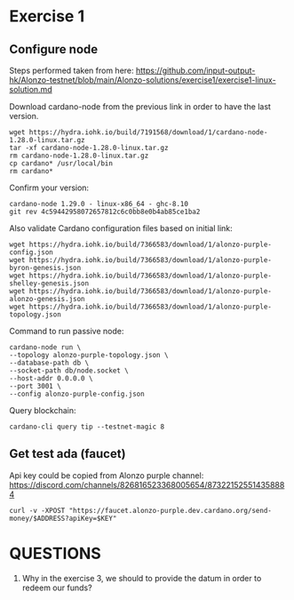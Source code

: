 # Exercise 1

## Configure node
Steps performed taken from here: https://github.com/input-output-hk/Alonzo-testnet/blob/main/Alonzo-solutions/exercise1/exercise1-linux-solution.md

Download cardano-node from the previous link in order to have the last version.
```
wget https://hydra.iohk.io/build/7191568/download/1/cardano-node-1.28.0-linux.tar.gz
tar -xf cardano-node-1.28.0-linux.tar.gz
rm cardano-node-1.28.0-linux.tar.gz
cp cardano* /usr/local/bin
rm cardano*
```

Confirm your version:
```
cardano-node 1.29.0 - linux-x86_64 - ghc-8.10
git rev 4c59442958072657812c6c0bb8e0b4ab85ce1ba2
```

Also validate Cardano configuration files based on initial link:

    wget https://hydra.iohk.io/build/7366583/download/1/alonzo-purple-config.json
    wget https://hydra.iohk.io/build/7366583/download/1/alonzo-purple-byron-genesis.json
    wget https://hydra.iohk.io/build/7366583/download/1/alonzo-purple-shelley-genesis.json
    wget https://hydra.iohk.io/build/7366583/download/1/alonzo-purple-alonzo-genesis.json
    wget https://hydra.iohk.io/build/7366583/download/1/alonzo-purple-topology.json

Command to run passive node:

    cardano-node run \
    --topology alonzo-purple-topology.json \
    --database-path db \
    --socket-path db/node.socket \
    --host-addr 0.0.0.0 \
    --port 3001 \
    --config alonzo-purple-config.json

Query blockchain:

    cardano-cli query tip --testnet-magic 8

## Get test ada (faucet)
Api key could be copied from Alonzo purple channel: https://discord.com/channels/826816523368005654/873221525514358884

    curl -v -XPOST "https://faucet.alonzo-purple.dev.cardano.org/send-money/$ADDRESS?apiKey=$KEY"


# QUESTIONS

1. Why in the exercise 3, we should to provide the datum in order to redeem our funds?
